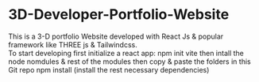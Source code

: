 # 3D-Developer-Portfolio-Website
This is a 3-D portfolio Website developed with React Js &amp; popular framework like THREE js &amp; Tailwindcss.
\
To start developing first initialize a react app:
npm init vite
then intall the node nomdules & rest of the modules then copy & paste the folders in this Git repo
npm install (install the rest necessary dependencies)
